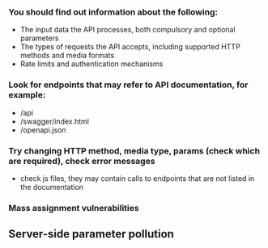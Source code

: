 ### You should find out information about the following:
- The input data the API processes, both compulsory and optional parameters
- The types of requests the API accepts, including supported HTTP methods and media formats
- Rate limits and authentication mechanisms

### Look for endpoints that may refer to API documentation, for example:
- /api
- /swagger/index.html
- /openapi.json

### Try changing HTTP method, media type, params (check which are required), check error messages
- check js files, they may contain calls to endpoints that are not listed in the documentation

### Mass assignment vulnerabilities

## Server-side parameter pollution 


